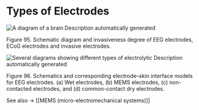 # Types of Electrodes

![A diagram of a brain  Description automatically generated](<2 - Source Material/Masters/attachments/A diagram of a brain  Description automatically generated 1.png>)

Figure 95. Schematic diagram and invasiveness degree of EEG electrodes, ECoG electrodes and invasive electrodes.

![Several diagrams showing different types of electrolytic  Description automatically generated](<2 - Source Material/Masters/attachments/Several diagrams showing different types of electrolytic  Description automatically generated.png>)

Figure 96. Schematics and corresponding electrode–skin interface models for EEG electrodes. (a) Wet electrodes, (b) MEMS electrodes, (c) non-contacted electrodes, and (d) common-contact dry electrodes.

See also -> [[MEMS (micro-electromechanical systems)]]
